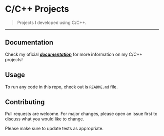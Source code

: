 # C/C++ Projects

>Projects I developed using C/C++.

---

## Documentation

Check my oficial [***documentation***](https://joaohb07.github.io/documentation/c_cpp_projects/) for more information on my C/C++ projects!

## Usage 

To run any code in this repo, check out is `README.md` file.

## Contributing

Pull requests are welcome. For major changes, please open an issue first to discuss what you would like to change.

Please make sure to update tests as appropriate.